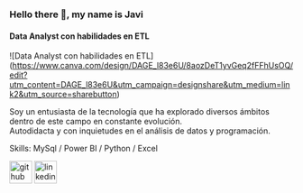 ### Hello there 👋, my name is Javi
#### Data Analyst con habilidades en ETL
![Data Analyst con habilidades en ETL]
(https://www.canva.com/design/DAGE_l83e6U/8aozDeT1yvGeq2fFFhUsOQ/edit?utm_content=DAGE_l83e6U&utm_campaign=designshare&utm_medium=link2&utm_source=sharebutton)

Soy un entusiasta de la tecnología que ha explorado diversos ámbitos dentro de este campo en constante evolución.  
Autodidacta y con inquietudes en  el análisis de datos y programación. 

Skills: MySql / Power BI / Python / Excel



[<img src='https://cdn.jsdelivr.net/npm/simple-icons@3.0.1/icons/github.svg' alt='github' height='40'>](https://github.com/https://github.com/JaviDoria)  [<img src='https://cdn.jsdelivr.net/npm/simple-icons@3.0.1/icons/linkedin.svg' alt='linkedin' height='40'>](https://www.linkedin.com/in/https://www.linkedin.com/in/javier-doria/)  

